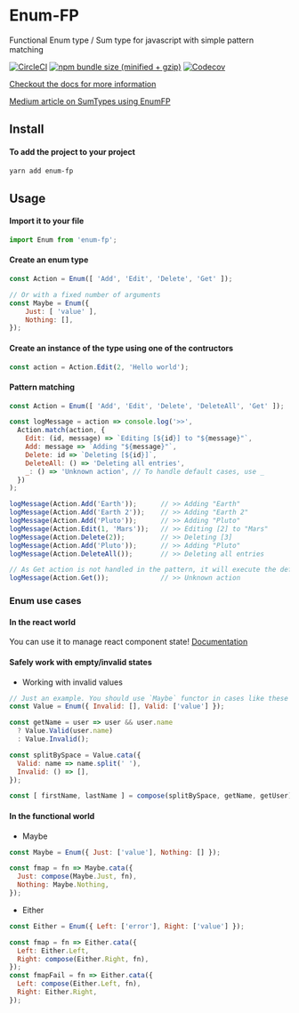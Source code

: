 
# Enum-FP
Functional Enum type / Sum type for javascript with simple pattern matching

[![CircleCI](https://img.shields.io/circleci/project/github/phenax/enum-fp/master.svg?style=for-the-badge)](https://circleci.com/gh/phenax/enum-fp)
[![npm bundle size (minified + gzip)](https://img.shields.io/bundlephobia/minzip/enum-fp.svg?style=for-the-badge)](https://www.npmjs.com/package/enum-fp)
[![Codecov](https://img.shields.io/codecov/c/github/phenax/enum-fp.svg?style=for-the-badge)](https://codecov.io/gh/phenax/enum-fp)


[Checkout the docs for more information](./docs)

[Medium article on SumTypes using EnumFP](https://medium.com/@phenax5/writing-cleaner-and-safer-javascript-with-sum-types-bec9c68ba7aa)

## Install

#### To add the project to your project
```bash
yarn add enum-fp
```

## Usage

#### Import it to your file
```js
import Enum from 'enum-fp';
```

#### Create an enum type
```js
const Action = Enum([ 'Add', 'Edit', 'Delete', 'Get' ]);

// Or with a fixed number of arguments
const Maybe = Enum({
    Just: [ 'value' ],
    Nothing: [],
});
```

#### Create an instance of the type using one of the contructors
```js
const action = Action.Edit(2, 'Hello world');
```

#### Pattern matching
```js
const Action = Enum([ 'Add', 'Edit', 'Delete', 'DeleteAll', 'Get' ]);

const logMessage = action => console.log('>>', 
  Action.match(action, {
    Edit: (id, message) => `Editing [${id}] to "${message}"`,
    Add: message => `Adding "${message}"`,
    Delete: id => `Deleting [${id}]`,
    DeleteAll: () => 'Deleting all entries',
    _: () => 'Unknown action', // To handle default cases, use _
  })
);

logMessage(Action.Add('Earth'));      // >> Adding "Earth"
logMessage(Action.Add('Earth 2'));    // >> Adding "Earth 2"
logMessage(Action.Add('Pluto'));      // >> Adding "Pluto"
logMessage(Action.Edit(1, 'Mars'));   // >> Editing [2] to "Mars"
logMessage(Action.Delete(2));         // >> Deleting [3]
logMessage(Action.Add('Pluto'));      // >> Adding "Pluto"
logMessage(Action.DeleteAll());       // >> Deleting all entries

// As Get action is not handled in the pattern, it will execute the default
logMessage(Action.Get());             // >> Unknown action
```


### Enum use cases

#### In the react world
You can use it to manage react component state! [Documentation](./docs/react.md)


#### Safely work with empty/invalid states

* Working with invalid values
```js
// Just an example. You should use `Maybe` functor in cases like these
const Value = Enum({ Invalid: [], Valid: ['value'] });

const getName = user => user && user.name
  ? Value.Valid(user.name)
  : Value.Invalid();

const splitBySpace = Value.cata({
  Valid: name => name.split(' '),
  Invalid: () => [],
});

const [ firstName, lastName ] = compose(splitBySpace, getName, getUser)();
```


#### In the functional world

* Maybe
```js
const Maybe = Enum({ Just: ['value'], Nothing: [] });

const fmap = fn => Maybe.cata({
  Just: compose(Maybe.Just, fn),
  Nothing: Maybe.Nothing,
});
```

* Either
```js
const Either = Enum({ Left: ['error'], Right: ['value'] });

const fmap = fn => Either.cata({
  Left: Either.Left,
  Right: compose(Either.Right, fn),
});
const fmapFail = fn => Either.cata({
  Left: compose(Either.Left, fn),
  Right: Either.Right,
});
```
